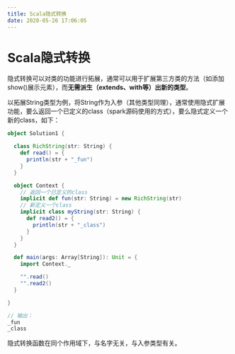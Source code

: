 ```yaml
---
title: Scala隐式转换
date: 2020-05-26 17:06:05
---
```

# Scala隐式转换

隐式转换可以对类的功能进行拓展，通常可以用于扩展第三方类的方法（如添加show\(\)展示元素），而**无需派生（extends、with等）出新的类型**。

 以拓展String类型为例，将String作为入参（其他类型同理），通常使用隐式扩展功能，要么返回一个已定义的class（spark源码使用的方式），要么隐式定义一个新的class，如下：

```scala
object Solution1 {

  class RichString(str: String) {
    def read() = {
      println(str + "_fun")
    }
  }

  object Context {
    // 返回一个已定义的class
    implicit def fun(str: String) = new RichString(str)
    // 新定义一个class
    implicit class myString(str: String) {
      def read2() = {
        println(str + "_class")
      }
    }
  }

  def main(args: Array[String]): Unit = {
    import Context._

    "".read()
    "".read2()
  }

}

// 输出：
_fun
_class
```

隐式转换函数在同个作用域下，与名字无关，与入参类型有关。

